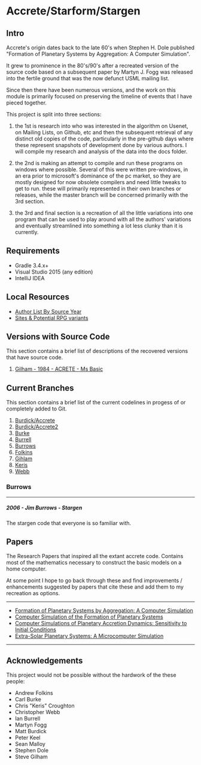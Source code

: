 Accrete/Starform/Stargen
========================

## Intro

Accrete's origin dates back to the late 60's when Stephen H. Dole published "Formation of Planetary Systems by Aggregation: A Computer Simulation". 

It grew to prominence in the 80's/90's after a recreated version of the source code based on a subsequent paper by Martyn J. Fogg was released into the fertile 
ground that was the now defunct USML mailing list.

Since then there have been numerous versions, and the work on this module is primarily focused on preserving the timeline of events that I have pieced together.

This project is split into three sections:
 
 1. the 1st is research into who was interested in the algorithm on Usenet, on Mailing Lists, on Github, etc and then the subsequent retrieval of any 
 distinct old copies of the code, particularly in the pre-github days where these represent snapshots of development done by various authors. I will compile 
 my research and analysis of the data into the docs folder.
 
 2. the 2nd is making an attempt to compile and run these programs on windows where possible. Several of this were written pre-windows, in an era prior to 
 microsoft's dominance of the pc market, so they are mostly designed for now obsolete compilers and need little tweaks to get to run. these will primarily 
 represented in their own branches or releases, while the master branch will be concerned primarily with the 3rd section.
  
 3. the 3rd and final section is a recreation of all the little variations into one program that can be used to play around with all the authors' variations 
 and eventually streamlined into something a lot less clunky than it is currently.

## Requirements

- Gradle 3.4.x+
- Visual Studio 2015 (any edition)
- IntelliJ IDEA

## Local Resources

- [Author List By Source Year](/docs/authors%20-%20by%20source%20year.md)
- [Sites & Potential RPG variants](/docs/notes/sites.md)

## Versions with Source Code

This section contains a brief list of  descriptions of the recovered versions that have source code.

1. [Gilham - 1984 - ACRETE - Ms Basic](/docs/notes/build%20descriptions/Gilham1984.md) 

## Current Branches

This section contains a brief list of the current codelines in progess of or completely added to Git.

1. [Burdick/Accrete](/docs/notes/branches%20&%20forks%20&%20stubs/pre-github/burdick%20-%20accrete.md)
2. [Burdick/Accrete2](/docs/notes/branches%20&%20forks%20&%20stubs/pre-github/burdick%20-%20accrete2.md)
3. [Burke](/docs/notes/branches%20&%20forks%20&%20stubs/partly-github/burke.md)
4. [Burrell](/docs/notes/branches%20&%20forks%20&%20stubs/partly-github/burrell.md)
5. [Burrows](/docs/notes/branches%20&%20forks%20&%20stubs/partly-github/burrows.md)
6. [Folkins](/docs/notes/branches%20&%20forks%20&%20stubs/pre-github/folkins.md)
7. [Gihlam](/docs/notes/branches%20&%20forks%20&%20stubs/pre-github/gilham.md)
8. [Keris](/docs/notes/branches%20&%20forks%20&%20stubs/partly-github/keris.md)
9. [Webb](/docs/notes/branches%20&%20forks%20&%20stubs/pre-github/webb.md)


### Burrows
***

##### 2006 - Jim Burrows - Stargen

The stargen code that everyone is so familiar with.

## Papers

The Research Papers that inspired all the extant accrete code. Contains most of the mathematics necessary to construct the basic models on a home computer.

At some point I hope to go back through these and find improvements / enhancements suggested by papers that cite these and add them to my recreation as 
options. 

***
- [Formation of Planetary Systems by Aggregation: A Computer Simulation](/docs/notes/build%20descriptions/Formation%20of%20Planetary%20Systems%20by%20Aggregation.md)
- [Computer Simulation of the Formation of Planetary Systems](/docs/notes/build%20descriptions/Computer%20Simulation%20of%20the%20Formation%20of%20Planetary%20Systems.md)
- [Computer Simulations of Planetary Accretion Dynamics: Sensitivity to Initial Conditions](docs/notes/build%20descriptions/Computer%20Simulations%20of%20Planetary%20Accretion%20Dynamics.md)
- [Extra-Solar Planetary Systems: A Microcomputer Simulation](docs/notes/build%20descriptions/Extra-Solar%20Planetary%20Systems.md)
***

## Acknowledgements

This project would not be possible without the hardwork of the these people:

- Andrew Folkins
- Carl Burke
- Chris "Keris" Croughton
- Christopher Webb
- Ian Burrell
- Martyn Fogg
- Matt Burdick
- Peter Keel
- Sean Malloy
- Stephen Dole
- Steve Gilham
